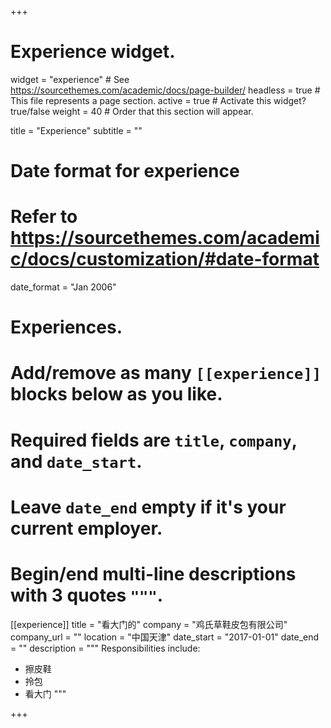 +++
# Experience widget.
widget = "experience"  # See https://sourcethemes.com/academic/docs/page-builder/
headless = true  # This file represents a page section.
active = true  # Activate this widget? true/false
weight = 40  # Order that this section will appear.

title = "Experience"
subtitle = ""

# Date format for experience
#   Refer to https://sourcethemes.com/academic/docs/customization/#date-format
date_format = "Jan 2006"

# Experiences.
#   Add/remove as many `[[experience]]` blocks below as you like.
#   Required fields are `title`, `company`, and `date_start`.
#   Leave `date_end` empty if it's your current employer.
#   Begin/end multi-line descriptions with 3 quotes `"""`.
[[experience]]
  title = "看大门的"
  company = "鸡氏草鞋皮包有限公司"
  company_url = ""
  location = "中国天津"
  date_start = "2017-01-01"
  date_end = ""
  description = """
  Responsibilities include:
  
  * 擦皮鞋
  * 拎包
  * 看大门
  """


+++
